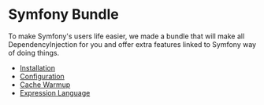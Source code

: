# Symfony Bundle

To make Symfony's users life easier, we made a bundle that will make all DependencyInjection for you and offer extra 
features linked to Symfony way of doing things.

- [Installation](installation.md)
- [Configuration](configuration.md)
- [Cache Warmup](cache-warmup.md)
- [Expression Language](expression-language.md)
